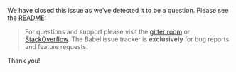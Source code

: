 We have closed this issue as we've detected it to be a question. Please see the <a href="https://github.com/babel/babel#readme">README</a>:

> For questions and support please visit the <a href="https://gitter.im/babel/babel">gitter room</a> or <a href="http://stackoverflow.com/questions/tagged/babeljs">StackOverflow</a>. The Babel issue tracker is <strong>exclusively</strong> for bug reports and feature requests.

Thank you!
